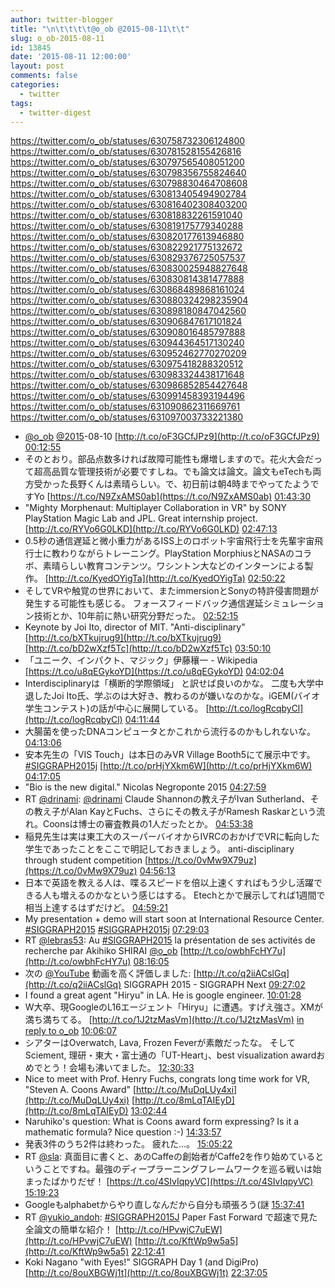 ```yaml
---
author: twitter-blogger
title: "\n\t\t\t\t@o_ob @2015-08-11\t\t"
slug: o_ob-2015-08-11
id: 13845
date: '2015-08-11 12:00:00'
layout: post
comments: false
categories:
  - twitter
tags:
  - twitter-digest
---
```


https://twitter.com/o_ob/statuses/630758732306124800 https://twitter.com/o_ob/statuses/630781528155426816 https://twitter.com/o_ob/statuses/630797565408051200 https://twitter.com/o_ob/statuses/630798356755824640 https://twitter.com/o_ob/statuses/630798830464708608 https://twitter.com/o_ob/statuses/630813405494902784 https://twitter.com/o_ob/statuses/630816402308403200 https://twitter.com/o_ob/statuses/630818832261591040 https://twitter.com/o_ob/statuses/630819175779340288 https://twitter.com/o_ob/statuses/630820177613946880 https://twitter.com/o_ob/statuses/630822921775132672 https://twitter.com/o_ob/statuses/630829376725057537 https://twitter.com/o_ob/statuses/630830025948827648 https://twitter.com/o_ob/statuses/630830814381477888 https://twitter.com/o_ob/statuses/630868489868161024 https://twitter.com/o_ob/statuses/630880324298235904 https://twitter.com/o_ob/statuses/630898180847042560 https://twitter.com/o_ob/statuses/630906847617101824 https://twitter.com/o_ob/statuses/630908016485797888 https://twitter.com/o_ob/statuses/630944364517130240 https://twitter.com/o_ob/statuses/630952462770270209 https://twitter.com/o_ob/statuses/630975418288320512 https://twitter.com/o_ob/statuses/630983324438171648 https://twitter.com/o_ob/statuses/630986852854427648 https://twitter.com/o_ob/statuses/630991458393194496 https://twitter.com/o_ob/statuses/631090862311669761 https://twitter.com/o_ob/statuses/631097003733221380  

*   [@o_ob](https://twitter.com/o_ob) [@2015](https://twitter.com/2015)-08-10 [http://t.co/oF3GCfJPz9](http://t.co/oF3GCfJPz9) [00:12:55](https://twitter.com/o_ob/statuses/630758732306124800)
*   そのとおり。部品点数多ければ故障可能性も爆増しますので。花火大会だって超高品質な管理技術が必要ですしね。でも論文は論文。論文もeTechも両方受かった長野くんは素晴らしい。で、初日前は朝4時までやってたようですYo [https://t.co/N9ZxAMS0ab](https://t.co/N9ZxAMS0ab) [01:43:30](https://twitter.com/o_ob/statuses/630781528155426816)
*   "Mighty Morphenaut: Multiplayer Collaboration in VR" by SONY PlayStation Magic Lab and JPL. Great internship project. [http://t.co/RYVo6G0LKD](http://t.co/RYVo6G0LKD) [02:47:13](https://twitter.com/o_ob/statuses/630797565408051200)
*   0.5秒の通信遅延と微小重力があるISS上のロボット宇宙飛行士を先輩宇宙飛行士に教わりながらトレーニング。PlayStation MorphiusとNASAのコラボ、素晴らしい教育コンテンツ。ワシントン大などのインターンによる製作。 [http://t.co/KyedOYigTa](http://t.co/KyedOYigTa) [02:50:22](https://twitter.com/o_ob/statuses/630798356755824640)
*   そしてVRや触覚の世界において、またimmersionとSonyの特許侵害問題が発生する可能性も感じる。 フォースフィードバック通信遅延シミュレーション技術とか、10年前に熱い研究分野だった。 [02:52:15](https://twitter.com/o_ob/statuses/630798830464708608)
*   Keynote by Joi Ito, director of MIT. "Anti-disciplinary" [http://t.co/bXTkujrug9](http://t.co/bXTkujrug9) [http://t.co/bD2wXzf5Tc](http://t.co/bD2wXzf5Tc) [03:50:10](https://twitter.com/o_ob/statuses/630813405494902784)
*   「ユニーク、インパクト、マジック」伊藤穰一 - Wikipedia [https://t.co/u8qEGykoYD](https://t.co/u8qEGykoYD) [04:02:04](https://twitter.com/o_ob/statuses/630816402308403200)
*   Interdisciplinaryは「横断的学際領域」 と訳せば良いのかな。 二度も大学中退したJoi Ito氏、学ぶのは大好き、教わるのが嫌いなのかな。iGEM(バイオ学生コンテスト)の話が中心に展開している。 [http://t.co/logRcqbyCl](http://t.co/logRcqbyCl) [04:11:44](https://twitter.com/o_ob/statuses/630818832261591040)
*   大腸菌を使ったDNAコンピュータとかこれから流行るのかもしれないな。 [04:13:06](https://twitter.com/o_ob/statuses/630819175779340288)
*   安本先生の「VIS Touch」は本日のみVR Village Booth5にて展示中です。 [#SIGGRAPH2015j](https://twitter.com/search?q=%23SIGGRAPH2015j&src=hash) [http://t.co/prHjYXkm6W](http://t.co/prHjYXkm6W) [04:17:05](https://twitter.com/o_ob/statuses/630820177613946880)
*   "Bio is the new digital." Nicolas Negroponte 2015 [04:27:59](https://twitter.com/o_ob/statuses/630822921775132672)
*   RT [@drinami](https://twitter.com/drinami): [@drinami](https://twitter.com/drinami) Claude Shannonの教え子がIvan Sutherland、その教え子がAlan KayとFuchs、さらにその教え子がRamesh Raskarという流れ。Coonsは博士の審査教員の1人だったとか。 [04:53:38](https://twitter.com/o_ob/statuses/630829376725057537)
*   稲見先生は実は東工大のスーパーバイオからIVRCのおかげでVRに転向した学生であったことをここで明記しておきましょう。 anti-disciplinary through student competition [https://t.co/0vMw9X79uz](https://t.co/0vMw9X79uz) [04:56:13](https://twitter.com/o_ob/statuses/630830025948827648)
*   日本で英語を教える人は、喋るスピードを倍以上速くすればもう少し活躍できる人も増えるのかなという感じはする。 Etechとかで展示してれば1週間で相当上達するはずだけど。 [04:59:21](https://twitter.com/o_ob/statuses/630830814381477888)
*   My presentation + demo will start soon at International Resource Center. [#SIGGRAPH2015](https://twitter.com/search?q=%23SIGGRAPH2015&src=hash) [#SIGGRAPH2015j](https://twitter.com/search?q=%23SIGGRAPH2015j&src=hash) [07:29:03](https://twitter.com/o_ob/statuses/630868489868161024)
*   RT [@lebras53](https://twitter.com/lebras53): Au [#SIGGRAPH2015](https://twitter.com/search?q=%23SIGGRAPH2015&src=hash) la présentation de ses activités de recherche par Akihiko SHIRAI [@o_ob](https://twitter.com/o_ob) [http://t.co/owbhFcHY7u](http://t.co/owbhFcHY7u) [08:16:05](https://twitter.com/o_ob/statuses/630880324298235904)
*   次の [@YouTube](https://twitter.com/YouTube) 動画を高く評価しました: [http://t.co/q2iiACslGq](http://t.co/q2iiACslGq) SIGGRAPH 2015 - SIGGRAPH Next [09:27:02](https://twitter.com/o_ob/statuses/630898180847042560)
*   I found a great agent "Hiryu" in LA. He is google engineer. [10:01:28](https://twitter.com/o_ob/statuses/630906847617101824)
*   W大卒、現GoogleのL16エージェント「Hiryu」に遭遇。すげえ強さ。XMが満ち満ちてる。 [http://t.co/1J2tzMasVm](http://t.co/1J2tzMasVm) [in reply to o_ob](https://twitter.com/o_ob/statuses/630906847617101824) [10:06:07](https://twitter.com/o_ob/statuses/630908016485797888)
*   シアターはOverwatch, Lava, Frozen Feverが素敵だったな。 そしてSciement, 理研・東大・富士通の「UT-Heart」、best visualization awardおめでとう！会場も沸いてました。 [12:30:33](https://twitter.com/o_ob/statuses/630944364517130240)
*   Nice to meet with Prof. Henry Fuchs, congrats long time work for VR, "Steven A. Coons Award" [http://t.co/MuDqLUy4xi](http://t.co/MuDqLUy4xi) [http://t.co/8mLqTAIEyD](http://t.co/8mLqTAIEyD) [13:02:44](https://twitter.com/o_ob/statuses/630952462770270209)
*   Naruhiko's question: What is Coons award form expressing? Is it a mathematic formula? Nice question :-) [14:33:57](https://twitter.com/o_ob/statuses/630975418288320512)
*   発表3件のうち2件は終わった。 疲れた...。 [15:05:22](https://twitter.com/o_ob/statuses/630983324438171648)
*   RT [@sla](https://twitter.com/sla): 真面目に書くと、あのCaffeの創始者がCaffe2を作り始めているということですね。最強のディープラーニングフレームワークを巡る戦いは始まったばかりだぜ！ [https://t.co/4SIvIqpyVC](https://t.co/4SIvIqpyVC) [15:19:23](https://twitter.com/o_ob/statuses/630986852854427648)
*   Googleもalphabetからやり直しなんだから自分も頑張ろう(謎 [15:37:41](https://twitter.com/o_ob/statuses/630991458393194496)
*   RT [@yukio_andoh](https://twitter.com/yukio_andoh): [#SIGGRAPH2015J](https://twitter.com/search?q=%23SIGGRAPH2015J&src=hash) Paper Fast Forward で超速で見た全論文の簡単な紹介！ [http://t.co/HPvwjC7uEW](http://t.co/HPvwjC7uEW) [http://t.co/KftWp9w5a5](http://t.co/KftWp9w5a5) [22:12:41](https://twitter.com/o_ob/statuses/631090862311669761)
*   Koki Nagano "with Eyes!" SIGGRAPH Day 1 (and DigiPro) [http://t.co/8ouXBGWj1t](http://t.co/8ouXBGWj1t) [22:37:05](https://twitter.com/o_ob/statuses/631097003733221380)